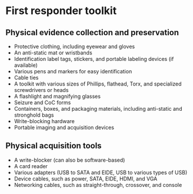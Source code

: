 # First responder toolkit

## Physical evidence collection and preservation

* Protective clothing, including eyewear and gloves
* An anti-static mat or wristbands
* Identification label tags, stickers, and portable labeling devices (if available)
* Various pens and markers for easy identification
* Cable ties
* A toolkit with various sizes of Phillips, flathead, Torx, and specialized screwdrivers or heads
* A flashlight and magnifying glasses
* Seizure and CoC forms
* Containers, boxes, and packaging materials, including anti-static and stronghold bags
* Write-blocking hardware
* Portable imaging and acquisition devices

## Physical acquisition tools

* A write-blocker (can also be software-based)
* A card reader
* Various adapters (USB to SATA and EIDE, USB to various types of USB)
* Device cables, such as power, SATA, EIDE, HDMI, and VGA
* Networking cables, such as straight-through, crossover, and console

